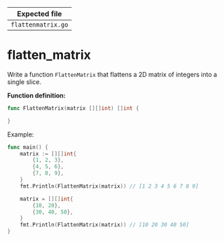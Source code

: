 | Expected file      |
| ------------------ |
| `flattenmatrix.go` |

# flatten_matrix

Write a function `FlattenMatrix` that flattens a 2D matrix of integers into a single slice.

**Function definition:**

```go
func FlattenMatrix(matrix [][]int) []int {

}
```

Example:

```go
func main() {
    matrix := [][]int{
        {1, 2, 3},
        {4, 5, 6},
        {7, 8, 9},
    }
    fmt.Println(FlattenMatrix(matrix)) // [1 2 3 4 5 6 7 8 9]

    matrix = [][]int{
        {10, 20},
        {30, 40, 50},
    }
    fmt.Println(FlattenMatrix(matrix)) // [10 20 30 40 50]
}
```
